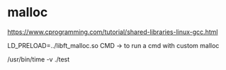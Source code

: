 # malloc

https://www.cprogramming.com/tutorial/shared-libraries-linux-gcc.html

LD_PRELOAD=../libft_malloc.so CMD -> to run a cmd with custom malloc

/usr/bin/time -v ./test